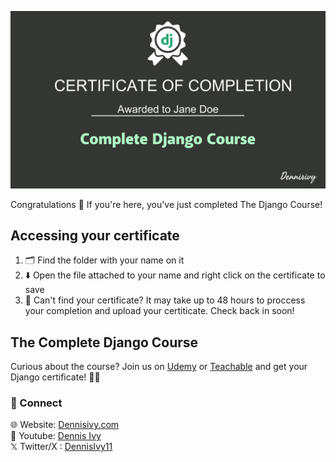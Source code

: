 ![alt text](certificates/jane-doe/Django-Certificate.png)

Congratulations 🥳
If you're here, you've just completed The Django Course!

## Accessing your certificate
1. 🗂️ Find the folder with your name on it 
2. ⬇️ Open the file attached to your name and right click on the certificate to save
3. 🤨 Can't find your certificate? It may take up to 48 hours to proccess your completion and upload your certiticate. Check back in soon! 

## The Complete Django Course 
Curious about the course? Join us on [Udemy](https://www.udemy.com/course/python-django-2021-complete-course/?couponCode=LEADERSALE24B) or [Teachable](https://dennisivy.teachable.com/p/django-beginners-course) and get your Django certificate! 👨‍🎓 


### 🤝 Connect
🌐 Website: [Dennisivy.com](https://dennisivy.com/) <br>
🎥 Youtube: [Dennis Ivy](https://www.youtube.com/@DennisIvy) <br>
𝕏 Twitter/X : [DennisIvy11](https://twitter.com/dennisivy11) <br>



